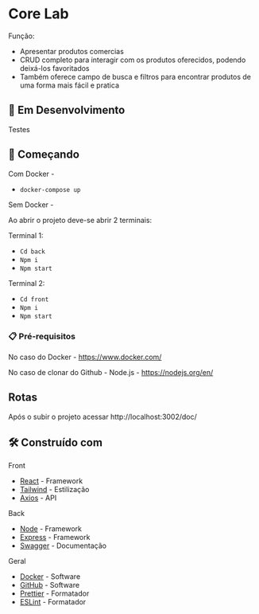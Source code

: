 # Core Lab

Função:
- Apresentar produtos comercias
- CRUD completo para interagir com os produtos oferecidos, podendo deixá-los favoritados
- Também oferece campo de busca e filtros para encontrar produtos de uma forma mais fácil e pratica

## 🚧 Em Desenvolvimento

Testes

## 🚀 Começando

Com Docker - 

- `docker-compose up `

Sem Docker -

Ao abrir o projeto deve-se abrir 2 terminais:

Terminal 1:

- `Cd back`
- `Npm i`
- `Npm start`

Terminal 2:

- `Cd front`
- `Npm i`
- `Npm start`

### 📋 Pré-requisitos

No caso do Docker - https://www.docker.com/

No caso de clonar do Github - Node.js - https://nodejs.org/en/

## Rotas 

Após o subir o projeto acessar http://localhost:3002/doc/ 

## 🛠️ Construído com

Front
* [React](https://pt-br.reactjs.org/) - Framework 
* [Tailwind](https://tailwindcss.com/) - Estilização
* [Axios](https://axios-http.com/ptbr/docs/intro) - API

Back
* [Node](https://nodejs.org/en/) - Framework 
* [Express](http://expressjs.com/pt-br/) - Framework 
* [Swagger](https://swagger.io/) - Documentação

Geral
* [Docker](https://www.docker.com/) - Software 
* [GitHub](https://github.com/) - Software
* [Prettier](https://prettier.io/) -  Formatador
* [ESLint](https://eslint.org/) -  Formatador
